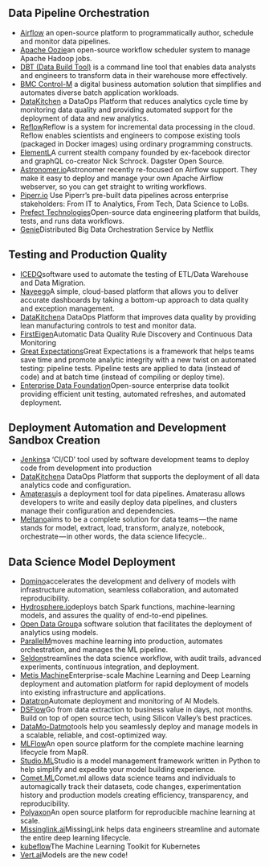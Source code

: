 ## Data Pipeline Orchestration

- [Airflow](https://medium.com/airbnb-engineering/airflow-a-workflow-management-platform-46318b977fd8)
an open-source platform to programmatically author, schedule and monitor data pipelines.
- [Apache Oozie](http://oozie.apache.org/)an open-source workflow scheduler system to manage Apache Hadoop jobs.
- [DBT (Data Build Tool)](https://www.getdbt.com/) is a command line tool that enables data analysts and engineers to transform data in their warehouse more effectively.
- [BMC Control-M](http://www.bmc.com/it-solutions/control-m.html) a digital business automation solution that simplifies and automates diverse batch application workloads.
- [DataKitchen](https://www.datakitchen.io/) a DataOps Platform that reduces analytics cycle time by monitoring data quality and providing automated support for the deployment of data and new analytics.
- [Reflow](https://github.com/grailbio/reflow)Reflow is a system for incremental data processing in the cloud. Reflow enables scientists and engineers to compose existing tools (packaged in Docker images) using ordinary programming constructs.
- [ElementL](https://github.com/elementl)A current stealth company founded by ex-facebook director and graphQL co-creator Nick Schrock. Dagster Open Source.
- [Astronomer.io](https://www.astronomer.io/)Astronomer recently re-focused on Airflow support. They make it easy to deploy and manage your own Apache Airflow webserver, so you can get straight to writing workflows.
- [Piperr.io](http://piperr.io/) Use Piperr’s pre-built data pipelines across enterprise stakeholders: From IT to Analytics, From Tech, Data Science to LoBs.
- [Prefect Technologies](https://www.prefect.io/)Open-source data engineering platform that builds, tests, and runs data workflows.
- [Genie](https://netflix.github.io/genie/)Distributed Big Data Orchestration Service by Netflix

## Testing and Production Quality
- [ICEDQ](https://icedq.com/)software used to automate the testing of ETL/Data Warehouse and Data Migration.
- [Naveego](http://www.naveego.com/)A simple, cloud-based platform that allows you to deliver accurate dashboards by taking a bottom-up approach to data quality and exception management.
- [DataKitchen](https://www.datakitchen.io/)a DataOps Platform that improves data quality by providing lean manufacturing controls to test and monitor data.
- [FirstEigen](http://firsteigen.com/)Automatic Data Quality Rule Discovery and Continuous Data Monitoring
- [Great Expectations](https://github.com/great-expectations/great_expectations)Great Expectations is a framework that helps teams save time and promote analytic integrity with a new twist on automated testing: pipeline tests. Pipeline tests are applied to data (instead of code) and at batch time (instead of compiling or deploy time).
- [Enterprise Data Foundation](https://enterprise-data.org/)Open-source enterprise data toolkit providing efficient unit testing, automated refreshes, and automated deployment.

## Deployment Automation and Development Sandbox Creation
- [Jenkins](https://jenkins-ci.org/)a ‘CI/CD’ tool used by software development teams to deploy code from development into production
- [DataKitchen](https://www.datakitchen.io/)a DataOps Platform that supports the deployment of all data analytics code and configuration.
- [Amaterasu](http://shinto.io/index.html)is a deployment tool for data pipelines. Amaterasu allows developers to write and easily deploy data pipelines, and clusters manage their configuration and dependencies.
- [Meltano](https://about.gitlab.com/2018/08/01/hey-data-teams-we-are-working-on-a-tool-just-for-you/)aims to be a complete solution for data teams — the name stands for model, extract, load, transform, analyze, notebook, orchestrate — in other words, the data science lifecycle..

## Data Science Model Deployment
- [Domino](https://www.dominodatalab.com/)accelerates the development and delivery of models with infrastructure automation, seamless collaboration, and automated reproducibility.
- [Hydrosphere.io](https://hydrosphere.io/)deploys batch Spark functions, machine-learning models, and assures the quality of end-to-end pipelines.
- [Open Data Group](https://www.opendatagroup.com/)a software solution that facilitates the deployment of analytics using models.
- [ParallelM](http://www.parallelm.com/)moves machine learning into production, automates orchestration, and manages the ML pipeline.
- [Seldon](https://www.seldon.io/)streamlines the data science workflow, with audit trails, advanced experiments, continuous integration, and deployment.
- [Metis Machine](https://metismachine.com/)Enterprise-scale Machine Learning and Deep Learning deployment and automation platform for rapid deployment of models into existing infrastructure and applications.
- [Datatron](http://www.datatron.com/)Automate deployment and monitoring of AI Models.
- [DSFlow](http://dsflow.io/)Go from data extraction to business value in days, not months. Build on top of open source tech, using Silicon Valley’s best practices.
- [DataMo-Datmo](https://datmo.com/)tools help you seamlessly deploy and manage models in a scalable, reliable, and cost-optimized way.
- [MLFlow](https://www.mlflow.org/)An open source platform for the complete machine learning lifecycle from MapR.
- [Studio.ML](https://www.studio.ml/)Studio is a model management framework written in Python to help simplify and expedite your model building experience.
- [Comet.ML](https://www.comet.ml/)Comet.ml allows data science teams and individuals to automagically track their datasets, code changes, experimentation history and production models creating efficiency, transparency, and reproducibility.
- [Polyaxon](https://polyaxon.com/)An open source platform for reproducible machine learning at scale.
- [Missinglink.ai](https://missinglink.ai/)MissingLink helps data engineers streamline and automate the entire deep learning lifecycle.
- [kubeflow](https://www.kubeflow.org/)The Machine Learning Toolkit for Kubernetes
- [Vert.ai](https://www.verta.ai/)Models are the new code!

